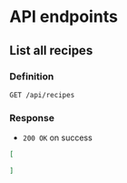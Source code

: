 # API endpoints

## List all recipes

### Definition

`GET /api/recipes`

### Response

- `200 OK` on success

```json
[

]
```
